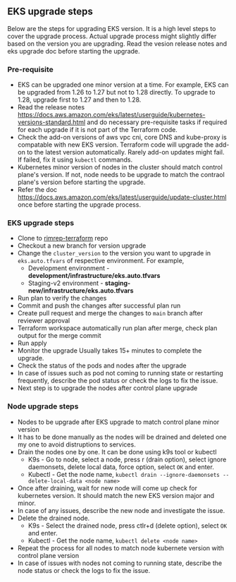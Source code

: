 ## EKS upgrade steps
Below are the steps for upgrading EKS version. It is a high level steps to cover the upgrade process. Actual upgrade process might slightly differ based on the version you are upgrading. Read the vesion release notes and eks upgrade doc before starting the upgrade.

### Pre-requisite
- EKS can be upgraded one minor version at a time. For example, EKS can be upgraded from 1.26 to 1.27 but not to 1.28 directly. To upgrade to 1.28, upgrade first to 1.27 and then to 1.28.
- Read the release notes https://docs.aws.amazon.com/eks/latest/userguide/kubernetes-versions-standard.html and do necessary pre-requisite tasks if required for each upgrade if it is not part of the Terraform code.
- Check the add-on versions of aws vpc cni, core DNS and kube-proxy is compatable with new EKS version. Terraform code will upgrade the add-on to the latest version automatically. Rarely add-on updates might fail. If failed, fix it using `kubectl` commands.
- Kubernetes minor version of nodes in the cluster should match control plane's version. If not, node needs to be upgrade to match the contraol plane's version before starting the upgrade.
- Refer the doc https://docs.aws.amazon.com/eks/latest/userguide/update-cluster.html once before starting the upgrade process.
  
### EKS upgrade steps
- Clone to [rimrep-terraform](https://github.com/aodn/rimrep-terraform) repo
- Checkout a new branch for version upgrade
- Change the `cluster_version` to the version you want to upgrade in `eks.auto.tfvars` of respective environment. For example,
  - Development environment - **development/infrastructure/eks.auto.tfvars**
  - Staging-v2 environment - **staging-new/infrastructure/eks.auto.tfvars**
- Run plan to verify the changes
- Commit and push the changes after successful plan run
- Create pull request and merge the changes to `main` branch after reviewer approval
- Terraform workspace automatically run plan after merge, check plan output for the merge commit
- Run apply
- Monitor the upgrade Usually takes 15+ minutes to complete the upgrade.
- Check the status of the pods and nodes after the upgrade
- In case of issues such as pod not coming to running state or restarting frequently, describe the pod status or check the logs to fix the issue.
- Next step is to upgrade the nodes after control plane upgrade

### Node upgrade steps
- Nodes to be upgrade after EKS upgrade to match control plane minor version
- It has to be done manually as the nodes will be drained and deleted one my one to avoid distruptions to services.
- Drain the nodes one by one. It can be done using k9s tool or kubectl
  - K9s - Go to node, select a node, press r (drain option), select ignore daemonsets, delete local data, force option, select `OK` and enter.
  - Kubectl - Get the node name, `kubectl drain --ignore-daemonsets --delete-local-data <node name> `
- Once after draining, wait for new node will come up check for kubernetes version. It should match the new EKS version major and minor.
- In case of any issues, describe the new node and investigate the issue.
- Delete the drained node.
  - K9s - Select the drained node, press ctlr+d (delete option), select `OK` and enter.
  - Kubectl - Get the node name, `kubectl delete <node name>`
- Repeat the process for all nodes to match node kubernete version with control plane version
- In case of issues with nodes not coming to running state, describe the node status or check the logs to fix the issue.

